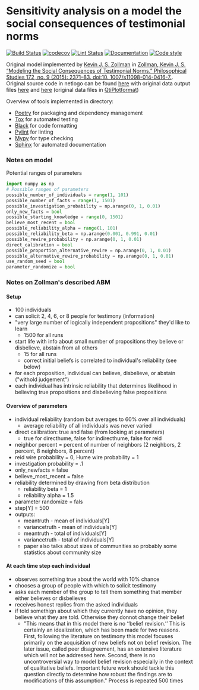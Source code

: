 # Sensitivity analysis on a model the social consequences of testimonial norms

[![Build Status](https://github.com/Jannetty/science_cliques_sensitivity_analysis/workflows/build/badge.svg)](https://github.com/Jannetty/science_cliques_sensitivity_analysis/actions?query=workflow%3Abuild)
[![codecov](https://codecov.io/gh/Jannetty/science_cliques_sensitivity_analysis/branch/main/graph/badge.svg?token=ZK8G71CJUU)](https://codecov.io/gh/Jannetty/science_cliques_sensitivity_analysis)
[![Lint Status](https://github.com/Jannetty/science_cliques_sensitivity_analysis/workflows/lint/badge.svg)](https://github.com/Jannetty/science_cliques_sensitivity_analysis/actions?query=workflow%3Alint)
[![Documentation](https://github.com/bagherilab/python_project_template/workflows/documentation/badge.svg)](https://bagherilab.github.io/python_project_template/)
[![Code style](https://img.shields.io/badge/code%20style-black-000000.svg)](https://github.com/psf/black)

Original model implemented by [Kevin J. S. Zollman](https://www.kevinzollman.com/) in [Zollman, Kevin J. S. “Modeling the Social Consequences of 
Testimonial Norms.” Philosophical Studies 172, no. 9 (2015): 2371–83. doi:10.
1007/s11098-014-0416-7.](https://www.kevinzollman.com/uploads/5/0/3/6/50361245/zollman_-_modeling_the_social_consequence_of_testimonial_norms.pdf).
Original source code in netlogo can be found [here](https://www.kevinzollman.com/uploads/5/0/3/6/50361245/sciencecliquesv2.nlogo)
with original data output files [here](https://www.kevinzollman.com/uploads/5/0/3/6/50361245/testimonydata.qti) and [here](https://www.kevinzollman.com/uploads/5/0/3/6/50361245/polymorphictestimony.qti) 
(original data files in [QtiPlotformat](http://www.qtiplot.com/))

Overview of tools implemented in directory:
- [Poetry](https://python-poetry.org/) for packaging and dependency management
- [Tox](https://tox.readthedocs.io/en/latest/) for automated testing
- [Black](https://black.readthedocs.io/en/stable/) for code formatting
- [Pylint](https://www.pylint.org/) for linting
- [Mypy](http://mypy-lang.org/) for type checking
- [Sphinx](https://www.sphinx-doc.org/) for automated documentation


### Notes on model

Potential ranges of parameters
```python
import numpy as np
# Possible ranges of parameters
possible_number_of_individuals = range(1, 101)
possible_number_of_facts = range(1, 1501)
possible_investigation_probability = np.arange(0, 1, 0.01)
only_new_facts = bool
possible_starting_knowledge = range(0, 1501)
believe_most_recent = bool
possible_reliability_alpha = range(1, 101)
possible_reliability_beta = np.arange(0.001, 0.991, 0.01)
possible_rewire_probability = np.arange(0, 1, 0.01)
direct_calibration = bool
possible_proportion_alternative_rewire = np.arange(0, 1, 0.01)
possible_alternative_rewire_probability = np.arange(0, 1, 0.01)
use_random_seed = bool
parameter_randomize = bool
```

### Notes on Zollman's described ABM

#### Setup
- 100 individuals
- can solicit 2, 4, 6, or 8 people for testimony (information)
- "very large number of logically independent propositions" they'd like to learn
  - 1500 for all runs
- start life with info about small number of propositions they believe or 
  disbelieve, abstain from all others
  - 15 for all runs
  - correct initial beliefs is correlated to individual's reliability (see 
    below)
- for each proposition, individual can believe, disbelieve, or abstain 
  ("withold judgement")
- each individual has intrinsic reliability that determines likelihood in 
  believing true propositions and disbelieving false propositions 

#### Overview of parameters
- individual reliability (random but averages to 60% over all individuals)
  - average reliability of all individuals was never varied
- direct calibration: true and false (from looking at parameters)
  - true for directhume, false for indirecthume, false for reid
- neighbor percent = percent of number of neighbors (2 neighbors, 2 percent,
   8 neighbors, 8 percent)
- reid wire probability = 0, Hume wire probability = 1
- investigation probability = .1
- only_newfacts = false
- believe_most_recent = false
- reliability determined by drawing from beta distribution
  - reliability beta = 1
  - reliability alpha = 1.5
- parameter randomize = fals
- step[Y] = 500
- outputs:
  - meantruth - mean of individuals[Y]
  - variancetruth - mean of individuals[Y]
  - meantruth - total of individuals[Y]
  - variancetruth - total of individuals[Y]
  - paper also talks about sizes of communities so probably some statistics 
    about community size
  
#### At each time step each individual
- observes something true about the world with 10% chance
- chooses a group of people with which to solicit testimony
- asks each member of the group to tell them something that member either 
  believes or disbelieves
- receives honest replies from the asked individuals
- if told somethign about which they currently have no opinion, they believe 
  what they are told. Otherwise they donnot change their belief
  - "This means that in this model there is no ‘‘belief revision.’’ This is certainly an idealization, which has been made for two reasons. First, following the literature on testimony this model focuses primarily on the acquisition of new beliefs not on belief revision. The later issue, called peer disagreement, has an extensive literature which will not be addressed here. Second, there is no uncontroversial way to model belief revision especially in the context of qualitative beliefs. Important future work should tackle this question directly to determine how robust the findings are to modifications of this assumption."
Process is repeated 500 times